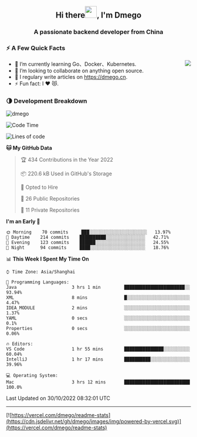 <h2 align="center">Hi there<img src="https://cdn.jsdelivr.net/gh/dmego/images/img/Hi.gif" height="32" />, I'm Dmego </h2>
<h3 align="center">A passionate backend developer from China</h3>

### ⚡️ A Few Quick Facts

<img align="right" src="https://readme-stats-dmego.vercel.app/api?username=dmego&show_icons=true&icon_color=1573B3&hide_title=true&text_color=718096&bg_color=00000000&hide_border=true"/>

<ul>
    <li> 🌱 I’m currently learning Go、Docker、Kubernetes.</li>
    <li> 👯 I’m looking to collaborate on anything open source.</li>
    <li> 📝 I regulary write articles on <a href="https://dmego.cn">https://dmego.cn</a>.</li>
    <li> ⚡ Fun fact: I ❤️ 😻.</li>
</ul>

### 🌗 Development Breakdown

<img src="https://komarev.com/ghpvc/?username=dmego" alt="dmego" />

<!--START_SECTION:waka-->
![Code Time](http://img.shields.io/badge/Code%20Time-1%2C797%20hrs%2041%20mins-blue)

![Lines of code](https://img.shields.io/badge/From%20Hello%20World%20I%27ve%20Written-236%20Thousand%20lines%20of%20code-blue)

**🐱 My GitHub Data** 

> 🏆 434 Contributions in the Year 2022
 > 
> 📦 220.6 kB Used in GitHub's Storage 
 > 
> 💼 Opted to Hire
 > 
> 📜 26 Public Repositories 
 > 
> 🔑 11 Private Repositories  
 > 
**I'm an Early 🐤** 

```text
🌞 Morning    70 commits     ███░░░░░░░░░░░░░░░░░░░░░░   13.97% 
🌆 Daytime    214 commits    ██████████░░░░░░░░░░░░░░░   42.71% 
🌃 Evening    123 commits    ██████░░░░░░░░░░░░░░░░░░░   24.55% 
🌙 Night      94 commits     ████░░░░░░░░░░░░░░░░░░░░░   18.76%

```


📊 **This Week I Spent My Time On** 

```text
⌚︎ Time Zone: Asia/Shanghai

💬 Programming Languages: 
Java                     3 hrs 1 min         ███████████████████████░░   93.94% 
XML                      8 mins              █░░░░░░░░░░░░░░░░░░░░░░░░   4.47% 
IDEA_MODULE              2 mins              ░░░░░░░░░░░░░░░░░░░░░░░░░   1.37% 
YAML                     0 secs              ░░░░░░░░░░░░░░░░░░░░░░░░░   0.1% 
Properties               0 secs              ░░░░░░░░░░░░░░░░░░░░░░░░░   0.06%

🔥 Editors: 
VS Code                  1 hr 55 mins        ███████████████░░░░░░░░░░   60.04% 
IntelliJ                 1 hr 17 mins        ██████████░░░░░░░░░░░░░░░   39.96%

💻 Operating System: 
Mac                      3 hrs 12 mins       █████████████████████████   100.0%

```


 Last Updated on 30/10/2022 08:32:01 UTC
<!--END_SECTION:waka-->

---

[![https://vercel.com/dmego/readme-stats](https://cdn.jsdelivr.net/gh/dmego/images/img/powered-by-vercel.svg)](https://vercel.com/dmego/readme-stats)

